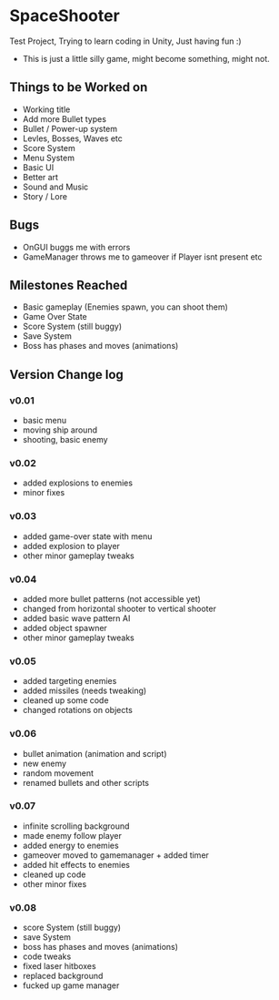 # SpaceShooter
Test Project, Trying to learn coding in Unity, Just having fun :)

- This is just a little silly game, might become something, might not.

## Things to be Worked on
- Working title
- Add more Bullet types
- Bullet / Power-up system
- Levles, Bosses, Waves etc
- Score System
- Menu System
- Basic UI
- Better art
- Sound and Music
- Story / Lore


## Bugs
- OnGUI buggs me with errors
- GameManager throws me to gameover if Player isnt present etc

## Milestones Reached
- Basic gameplay (Enemies spawn, you can shoot them)
- Game Over State
- Score System (still buggy)
- Save System
- Boss has phases and moves (animations)


## Version Change log

### v0.01 
- basic menu 
- moving ship around
- shooting, basic enemy

### v0.02 
- added explosions to enemies
- minor fixes

### v0.03 
- added game-over state with menu
- added explosion to player
- other minor gameplay tweaks

### v0.04 
- added more bullet patterns (not accessible yet)
- changed from horizontal shooter to vertical shooter
- added basic wave pattern AI
- added object spawner
- other minor gameplay tweaks

### v0.05 
- added targeting enemies
- added missiles (needs tweaking)
- cleaned up some code
- changed rotations on objects

### v0.06 
- bullet animation (animation and script)
- new enemy
- random movement
- renamed bullets and other scripts

### v0.07
- infinite scrolling background
- made enemy follow player
- added energy to enemies
- gameover moved to gamemanager + added timer
- added hit effects to enemies
- cleaned up code
- other minor fixes

### v0.08
- score System (still buggy)
- save System
- boss has phases and moves (animations)
- code tweaks
- fixed laser hitboxes
- replaced background
- fucked up game manager